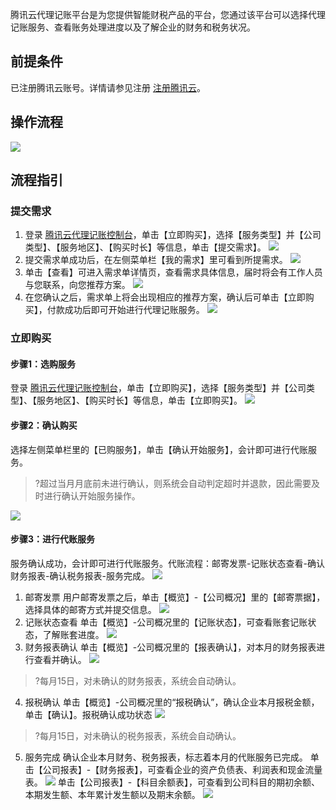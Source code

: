 

腾讯云代理记账平台是为您提供智能财税产品的平台，您通过该平台可以选择代理记账服务、查看账务处理进度以及了解企业的财务和税务状况。

## 前提条件

已注册腾讯云账号。详情请参见注册 [注册腾讯云](https://cloud.tencent.com/document/product/1263/46191)。

## 操作流程

![](https://main.qcloudimg.com/raw/755f4ef700fe007e4af95c0cd131d0a9.png)

## 流程指引

### 提交需求

1. 登录 [腾讯云代理记账控制台](https://console.cloud.tencent.com/ab)，单击【立即购买】，选择【服务类型】并【公司类型】、【服务地区】、【购买时长】等信息，单击【提交需求】。
![](https://main.qcloudimg.com/raw/d4b4f8832282851875e66259ee0db508.jpg)
2. 提交需求单成功后，在左侧菜单栏【我的需求】里可看到所提需求。
![](https://main.qcloudimg.com/raw/403c6307806674b946de201a7045a31d.jpg)
3. 单击【查看】可进入需求单详情页，查看需求具体信息，届时将会有工作人员与您联系，向您推荐方案。
![](https://main.qcloudimg.com/raw/89c3723bd0578668e208499ec2aaf1ea.jpg)
4. 在您确认之后，需求单上将会出现相应的推荐方案，确认后可单击【立即购买】，付款成功后即可开始进行代理记账服务。
![](https://main.qcloudimg.com/raw/bc0f5f3b363b9dc4559a1a2f4a921726.png)

### 立即购买

#### 步骤1：选购服务

登录 [腾讯云代理记账控制台](https://console.cloud.tencent.com/ab)，单击【立即购买】，选择【服务类型】并【公司类型】、【服务地区】、【购买时长】等信息，单击【立即购买】。
![](https://main.qcloudimg.com/raw/d4b4f8832282851875e66259ee0db508.jpg)
<span id="test2"></span> 
#### 步骤2：确认购买

选择左侧菜单栏里的【已购服务】，单击【确认开始服务】，会计即可进行代账服务。
>?超过当月月底前未进行确认，则系统会自动判定超时并退款，因此需要及时进行确认开始服务操作。
>
![](https://main.qcloudimg.com/raw/d82c94419230bbee1fc9afb8ba1cc872.png)
#### 步骤3：进行代账服务
服务确认成功，会计即可进行代账服务。代账流程：邮寄发票-记账状态查看-确认财务报表-确认税务报表-服务完成。
![](https://main.qcloudimg.com/raw/7d5e5cf69b0301dbe2fab12d1fcd59bf.png)
<span id="test31"></span> 
1. 邮寄发票
用户邮寄发票之后，单击【概览】-【公司概况】里的【邮寄票据】，选择具体的邮寄方式并提交信息。
![](https://main.qcloudimg.com/raw/25f235907515ef9f027be9c1a1268116.png)
<span id="test32"></span> 
2. 记账状态查看
单击【概览】-公司概况里的【记账状态】，可查看账套记账状态，了解账套进度。
![](https://main.qcloudimg.com/raw/b5690d0f397e14dcc67a87395ada4828.png)
<span id="test33"></span> 
3. 财务报表确认
单击【概览】-公司概况里的【报表确认】，对本月的财务报表进行查看并确认。
![](https://main.qcloudimg.com/raw/2903c6fe948c43e9f59a546117b5f4a1.png)
>?每月15日，对未确认的财务报表，系统会自动确认。
<span id="test34"></span> 
4. 报税确认
单击【概览】-公司概况里的“报税确认”，确认企业本月报税金额，单击【确认】。报税确认成功状态
![](https://main.qcloudimg.com/raw/52169d92d29e21be0c8cf9d0e13bb249.png)
>?每月15日，对未确认的税务报表，系统会自动确认。
<span id="test35"></span> 
5. 服务完成
确认企业本月财务、税务报表，标志着本月的代账服务已完成。
单击【公司报表】-【财务报表】，可查看企业的资产负债表、利润表和现金流量表。
![](https://main.qcloudimg.com/raw/bf65dd0428052f00c55934f0a3c8e76f.png)
单击【公司报表】-【科目余额表】，可查看到公司科目的期初余额、本期发生额、本年累计发生额以及期末余额。
![](https://main.qcloudimg.com/raw/c7187ca8571989d4edd39e1b32120683.png)

